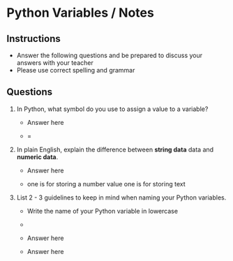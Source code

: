 # Python Variables / Notes

## Instructions

- Answer the following questions and be prepared to discuss your answers with your teacher
- Please use correct spelling and grammar

## Questions

1. In Python, what symbol do you use to assign a value to a variable?
    -  Answer here
  
    -  =

2. In plain English, explain the difference between **string data** data and **numeric data**.
    -  Answer here
  
    -  one is for storing a number value one is for storing text


3. List 2 - 3 guidelines to keep in mind when naming your Python variables.
    -  Write the name of your Python variable in lowercase
  
    -  
    -  Answer here
    -  Answer here

